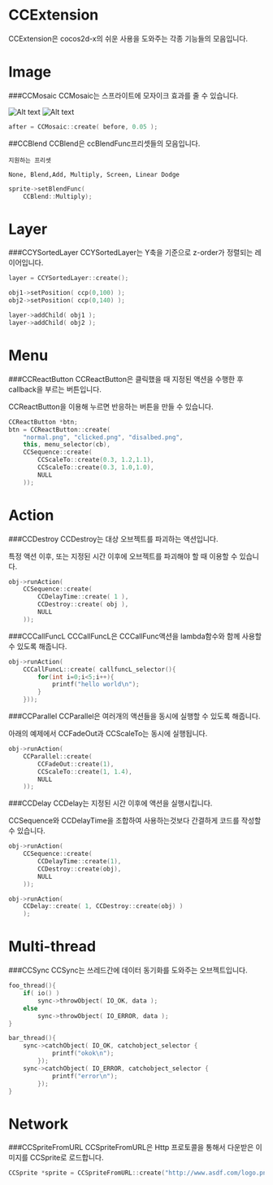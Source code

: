 CCExtension
===========

CCExtension은 cocos2d-x의 쉬운 사용을 도와주는 각종 기능들의 모음입니다.


Image
====

###CCMosaic
CCMosaic는 스프라이트에 모자이크 효과를 줄 수 있습니다.


![Alt text](https://raw.github.com/pjc0247/CCExtension/master/img/mosaic2.png) 
![Alt text](https://raw.github.com/pjc0247/CCExtension/master/img/mosaic.png) 
```C++
after = CCMosaic::create( before, 0.05 );
```

##CCBlend
CCBlend은 ccBlendFunc프리셋들의 모음입니다.

```
지원하는 프리셋

None, Blend,Add, Multiply, Screen, Linear Dodge
```

```C++
sprite->setBlendFunc(
    CCBlend::Multiply);
```

Layer
====

###CCYSortedLayer
CCYSortedLayer는 Y축을 기준으로 z-order가 정렬되는 레이어입니다.
```C++
layer = CCYSortedLayer::create();

obj1->setPosition( ccp(0,100) );
obj2->setPosition( ccp(0,140) );

layer->addChild( obj1 );
layer->addChild( obj2 );
```


Menu
====
###CCReactButton
CCReactButton은 클릭했을 때 지정된 액션을 수행한 후 callback을 부르는 버튼입니다.

CCReactButton을 이용해 누르면 반응하는 버튼을 만들 수 있습니다.
```C++
CCReactButton *btn;
btn = CCReactButton::create(
    "normal.png", "clicked.png", "disalbed.png",
    this, menu_selector(cb),
    CCSequence::create(
        CCScaleTo::create(0.3, 1.2,1.1),
        CCScaleTo::create(0.3, 1.0,1.0),
        NULL
    ));
```


Action
====

###CCDestroy
CCDestroy는 대상 오브젝트를 파괴하는 액션입니다.

특정 액션 이후, 또는 지정된 시간 이후에 오브젝트를 파괴해야 할 때 이용할 수 있습니다.
```C++
obj->runAction(
    CCSequence::create(
        CCDelayTime::create( 1 ),
        CCDestroy::create( obj ),
        NULL
    ));
```



###CCCallFuncL
CCCallFuncL은 CCCallFunc액션을 lambda함수와 함께 사용할 수 있도록 해줍니다.
```C++
obj->runAction(
    CCCallFuncL::create( callfuncL_selector(){
        for(int i=0;i<5;i++){
            printf("hello world\n");
        }
    }));
```



###CCParallel
CCParallel은 여러개의 액션들을 동시에 실행할 수 있도록 해줍니다.

아래의 예제에서 CCFadeOut과 CCScaleTo는 동시에 실행됩니다.
```C++
obj->runAction(
    CCParallel::create(
        CCFadeOut::create(1),
        CCScaleTo::create(1, 1.4),
        NULL
    ));
```


###CCDelay
CCDelay는 지정된 시간 이후에 액션을 실행시킵니다.

CCSequence와 CCDelayTime을 조합하여 사용하는것보다 간결하게 코드를 작성할 수 있습니다.
```C++
obj->runAction(
    CCSequence::create(
        CCDelayTime::create(1),
        CCDestroy::create(obj),
        NULL
    ));
```
```C++
obj->runAction(
    CCDelay::create( 1, CCDestroy::create(obj) )
    );
```

Multi-thread
====
###CCSync
CCSync는 쓰레드간에 데이터 동기화를 도와주는 오브젝트입니다.

```C++
foo_thread(){
    if( io() )
        sync->throwObject( IO_OK, data );
    else
        sync->throwObject( IO_ERROR, data );
}

bar_thread(){
    sync->catchObject( IO_OK, catchobject_selector {
            printf("okok\n");
        });
    sync->catchObject( IO_ERROR, catchobject_selector {
            printf("error\n");
        });
}
```


Network
====

###CCSpriteFromURL
CCSpriteFromURL은 Http 프로토콜을 통해서 다운받은 이미지를 CCSprite로 로드합니다.

```C++
CCSprite *sprite = CCSpriteFromURL::create("http://www.asdf.com/logo.png");
```
